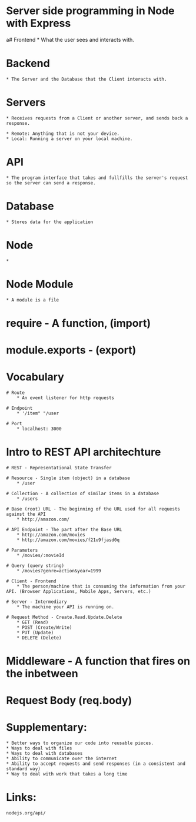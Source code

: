 # Server side programming in Node with Express


a# Frontend
    * What the user sees and interacts with.

# Backend
    * The Server and the Database that the Client interacts with.

# Servers
    * Receives requests from a Client or another server, and sends back a response.

    * Remote: Anything that is not your device.
    * Local: Running a server on your local machine.

# API
    * The program interface that takes and fullfills the server's request so the server can send a response.

# Database
    * Stores data for the application

# Node
    * 

# Node Module
    * A module is a file

# require - A function, (import)

# module.exports - (export)

# Vocabulary

    # Route
        * An event listener for http requests

    # Endpoint
        * '/item" "/user
    
    # Port
        * localhost: 3000

# Intro to REST API architechture

    # REST - Representational State Transfer

    # Resource - Single item (object) in a database
        * /user

    # Collection - A collection of similar items in a database
        * /users

    # Base (root) URL - The beginning of the URL used for all requests against the API
        * http://amazon.com/

    # API Endpoint - The part after the Base URL
        * http://amazon.com/movies
        * http://amazon.com/movies/f21u9fjasd0q

    # Parameters
        * /movies/:movieId

    # Query (query string)
        * /movies?genre=action&year=1999

    # Client - Frontend
        * The person/machine that is consuming the information from your API. (Browser Applications, Mobile Apps, Servers, etc.)

    # Server - Intermediary
        * The machine your API is running on.

    # Request Method - Create.Read.Update.Delete
        * GET (Read)
        * POST (Create/Write)
        * PUT (Update)
        * DELETE (Delete)

# Middleware - A function that fires on the inbetween

# Request Body (req.body)
# Supplementary: 
    * Better ways to organize our code into reusable pieces.
    * Ways to deal with files
    * Ways to deal with databases
    * Ability to communicate over the internet
    * Ability to accept requests and send responses (in a consistent and standard way)
    * Way to deal with work that takes a long time

# Links:
    nodejs.org/api/